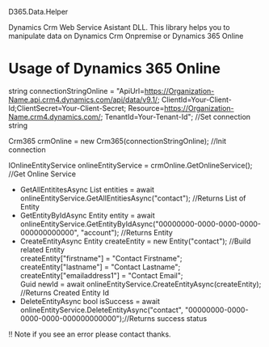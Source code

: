 D365.Data.Helper

Dynamics Crm Web Service Asistant DLL. This library helps you to manipulate data on Dynamics Crm Onpremise or Dynamics 365 Online

<h1>Usage of Dynamics 365 Online</h1>

string connectionStringOnline = "ApiUrl=https://Organization-Name.api.crm4.dynamics.com/api/data/v9.1/; ClientId=Your-Client-Id;ClientSecret=Your-Client-Secret;                                              Resource=https://Organization-Name.crm4.dynamics.com/; TenantId=Your-Tenant-Id"; //Set connection string
  
  Crm365 crmOnline = new Crm365(connectionStringOnline); //Init connection
  
  IOnlineEntityService onlineEntityService = crmOnline.GetOnlineService();  //Get Online Service
 
  <ul>
    <li>
        GetAllEntititesAsync
        List<Entity> entities = await onlineEntityService.GetAllEntitiesAsync("contact"); //Returns List of Entity 
    </li>  
     <li>    
        GetEntityByIdAsync
        Entity entity = await onlineEntityService.GetEntityByIdAsync("00000000-0000-0000-0000-000000000000", "account"); //Returns Entity
     </li>
     <li>
         CreateEntityAsync
         Entity createEntity = new Entity("contact"); //Build related Entity </br> 
         createEntity["firstname"] = "Contact Firstname"; </br>
         createEntity["lastname"] = "Contact Lastname";  </br>
         createEntity["emailaddress1"] = "Contact Email";  </br>
         Guid newId = await onlineEntityService.CreateEntityAsync(createEntity); //Returns Created Entity Id
     </li>
     <li>
          DeleteEntityAsync
          bool isSuccess = await onlineEntityService.DeleteEntityAsync("contact", "00000000-0000-0000-0000-000000000000");//Returns success status
     </li>
    </ul>      
        !! Note if you see an error please contact thanks.
